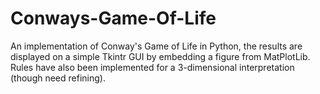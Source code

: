 # Conways-Game-Of-Life

An implementation of Conway's Game of Life in Python, the results are displayed on a simple Tkintr GUI by embedding a figure from MatPlotLib. Rules have also been implemented for a 3-dimensional interpretation (though need refining).
